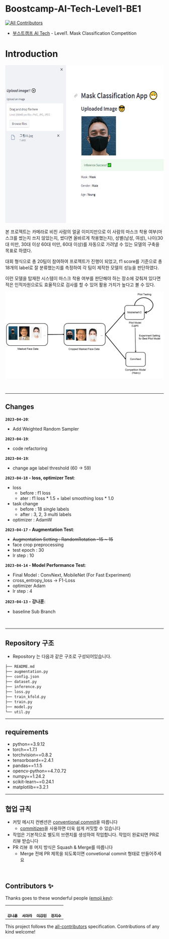 # Boostcamp-AI-Tech-Level1-BE1
<!-- ALL-CONTRIBUTORS-BADGE:START - Do not remove or modify this section -->
[![All Contributors](https://img.shields.io/badge/all_contributors-4-orange.svg?style=flat-square)](#contributors-)
<!-- ALL-CONTRIBUTORS-BADGE:END -->

- [부스트캠프 AI Tech](https://boostcamp.connect.or.kr/program_ai.html) - Level1. Mask Classification Competition  

# Introduction
<img src="./image/demo.png" width="600" height="500"/>

본 프로젝트는 카메라로 비친 사람의 얼굴 이미지만으로 이 사람의 마스크 착용 여부(마스크를 썼는지 쓰지 않았는지, 썼다면 올바르게 착용했는지), 성별(남성, 여성), 나이(30대 미만, 30대 이상 60대 미만, 60대 이상)를 자동으로 가려낼 수 있는 모델의 구축을 목표로 하였다. 

대회 형식으로 총 20팀이 참여하여 프로젝트가 진행이 되었고, f1 score를 기준으로 총 18개의 label로 잘 분류했는지를 측정하여 각 팀이 제작한 모델의 성능을 판단하였다. 

이런 모델을 탑재한 시스템이 마스크 착용 여부를 판단해야 하는 장소에 갖춰져 있다면 적은 인적자원으로도 효율적으로 검사를 할 수 있어 활용 가치가 높다고 볼 수 있다.

![screenshot](./image/architecture.png)

<br />

----
## Changes

**`2023-04-20`**: 
- Add Weighted Random Sampler

**`2023-04-19`**: 
- code refactoring

**`2023-04-19`**: 
- change age label threshold (60 -> 59)

**`2023-04-18` -  loss, optimizer Test**: 
- loss
  - before : f1 loss
  - ater : f1 loss * 1.5 + label smoothing loss * 1.0
- task change
  - before : 18 single labels
  - after : 3, 2, 3 multi labels
- optimizer : AdamW

**`2023-04-17` -  Augmentation Test**: 
- ~~Augmentation Setting : RandomRotation -15 ~ 15~~
- face crop preprocessing
- test epoch : 30
- lr step : 10


**`2023-04-14` -  Model Performance Test**: 
- Final Model : ConvNext, MobileNet (For Fast Experiment)
- cross_entropy_loss -> F1-Loss
- optimizer Adam
- lr step : 4

**`2023-04-13` - 강나훈**: 
- baseline Sub Branch

<br />

----
## Repository 구조
- Repository 는 다음과 같은 구조로 구성되어있습니다. 

```
├── README.md
├── augmentation.py
├── config.json
├── dataset.py
├── inference.py
├── loss.py
├── train_kfold.py
├── train.py
├── model.py
└── util.py
```
----
## requirements
- python==3.9.12
- torch==1.7.1
- torchvision==0.8.2
- tensorboard==2.4.1
- pandas==1.1.5
- opencv-python==4.7.0.72
- numpy==1.24.2
- scikit-learn~=0.24.1
- matplotlib==3.2.1


----
## 협업 규칙

- 커밋 메시지 컨벤션은 [conventional commit](https://www.conventionalcommits.org/en/v1.0.0/)을 따릅니다 
  - [commitizen](https://github.com/commitizen-tools/commitizen)을 사용하면 더욱 쉽게 커밋할 수 있습니다
- 작업은 기본적으로 별도의 브랜치를 생성하여 작업합니다. 작업이 완료되면 PR로 리뷰 받습니다
- PR 리뷰 후 머지 방식은 Squash & Merge를 따릅니다
  - Merge 전에 PR 제목을 되도록이면 convetional commit 형태로 만들어주세요



<br />

## Contributors ✨

Thanks goes to these wonderful people ([emoji key](https://allcontributors.org/docs/en/emoji-key)):

<!-- ALL-CONTRIBUTORS-LIST:START - Do not remove or modify this section -->
<!-- prettier-ignore-start -->
<!-- markdownlint-disable -->
<table>
  <tr>
    <td align="center"><a href="https://github.com/ejrtks1020"><img src="https://github.com/ejrtks1020.png" width="100px;" alt=""/><br /><sub><b>강나훈</b></sub></a><br /><a href="https://github.com/ejrtks1020" title="Code"></td>
    <td align="center"><a href="https://github.com/ejrtks1020"><img src="https://github.com/araseo.png" width="100px;" alt=""/><br /><sub><b>서아라</b></sub></a><br /><a href="https://github.com/araseo" title="Code"></td>
    <td align="center"><a href="https://github.com/adam1206"><img src="https://github.com/adam1206.png" width="100px;" alt=""/><br /><sub><b>이강민</b></sub></a><br /><a href="https://github.com/adam1206" title="Code"></td>
    <td align="center"><a href="https://github.com/Jeon-jisu"><img src="https://github.com/Jeon-jisu.png" width="100px;" alt=""/><br /><sub><b>전지수</b></sub></a><br /><a href="https://github.com/Jeon-jisu" title="Code"></td>
  </tr>
</table>

<!-- markdownlint-restore -->
<!-- prettier-ignore-end -->

<!-- ALL-CONTRIBUTORS-LIST:END -->

This project follows the [all-contributors](https://github.com/all-contributors/all-contributors) specification. Contributions of any kind welcome!
